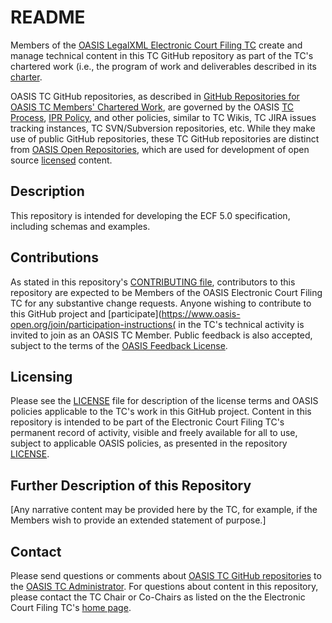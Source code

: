 # README

Members of the [OASIS LegalXML Electronic Court Filing TC](www.oasis-open.org/committees/legalxml-courtfiling/) create and manage technical content in this TC GitHub repository as part of the TC's chartered work (i.e., the program of work and deliverables described in its [charter](https://www.oasis-open.org/committees/legalxml-courtfiling/charter.php).

OASIS TC GitHub repositories, as described in [GitHub Repositories for OASIS TC Members' Chartered Work](https://www.oasis-open.org/resources/tcadmin/github-repositories-for-oasis-tc-members-chartered-work), are governed by the OASIS [TC Process](https://www.oasis-open.org/policies-guidelines/tc-process), [IPR Policy](https://www.oasis-open.org/policies-guidelines/ipr), and other policies, similar to TC Wikis, TC JIRA issues tracking instances, TC SVN/Subversion repositories, etc.  While they make use of public GitHub repositories, these TC GitHub repositories are distinct from [OASIS Open Repositories](https://www.oasis-open.org/resources/open-repositories), which are used for development of open source [licensed](https://www.oasis-open.org/resources/open-repositories/licenses) content.</p>

## Description

This repository is intended for developing the ECF 5.0 specification, including schemas and examples. 

## Contributions

As stated in this repository's [CONTRIBUTING file](https://github.com/oasis-tcs/legalxml-courtfiling-5.0-spec/blob/master/CONTRIBUTING.md), contributors to this repository are expected to be Members of the OASIS  Electronic Court Filing TC for any substantive change requests.  Anyone wishing to contribute to this GitHub project and [participate](https://www.oasis-open.org/join/participation-instructions( in the TC's technical activity is invited to join as an OASIS TC Member.  Public feedback is also accepted, subject to the terms of the [OASIS Feedback License](https://www.oasis-open.org/policies-guidelines/ipr#appendixa).

## Licensing

Please see the [LICENSE](https://github.com/oasis-tcs/legalxml-courtfiling-5.0-spec/blob/master/LICENSE.md) file for description of the license terms and OASIS policies applicable to the TC's work in this GitHub project. Content in this repository is intended to be part of the Electronic Court Filing TC's permanent record of activity, visible and freely available for all to use, subject to applicable OASIS policies, as presented in the repository [LICENSE](https://github.com/oasis-tcs/legalxml-courtfiling-5.0-spec/blob/master/LICENSE.md).

## Further Description of this Repository

[Any narrative content may be provided here by the TC, for example, if the Members wish to provide an extended statement of purpose.]

## Contact

Please send questions or comments about [OASIS TC GitHub repositories](https://www.oasis-open.org/resources/tcadmin/github-repositories-for-oasis-tc-members-chartered-work) to the [OASIS TC Administrator](mailto:tc-admin@oasis-open.org).  For questions about content in this repository, please contact the TC Chair or Co-Chairs as listed on the the Electronic Court Filing TC's [home page](https://www.oasis-open.org/committees/legalxml-courtfiling).
